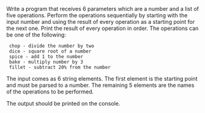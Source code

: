 Write a program that receives 6 parameters which are a number and a list of five operations. Perform the operations sequentially by starting with the input number and using the result of every operation as a starting point for the next one. Print the result of every operation in order. The operations can be one of the following:

     chop - divide the number by two
     dice - square root of a number
     spice - add 1 to the number
     bake - multiply number by 3
     fillet - subtract 20% from the number
     
The input comes as 6 string elements. The first element is the starting point and must be parsed to a number. The remaining 5 elements are the names of the operations to be performed.

The output should be printed on the console.

